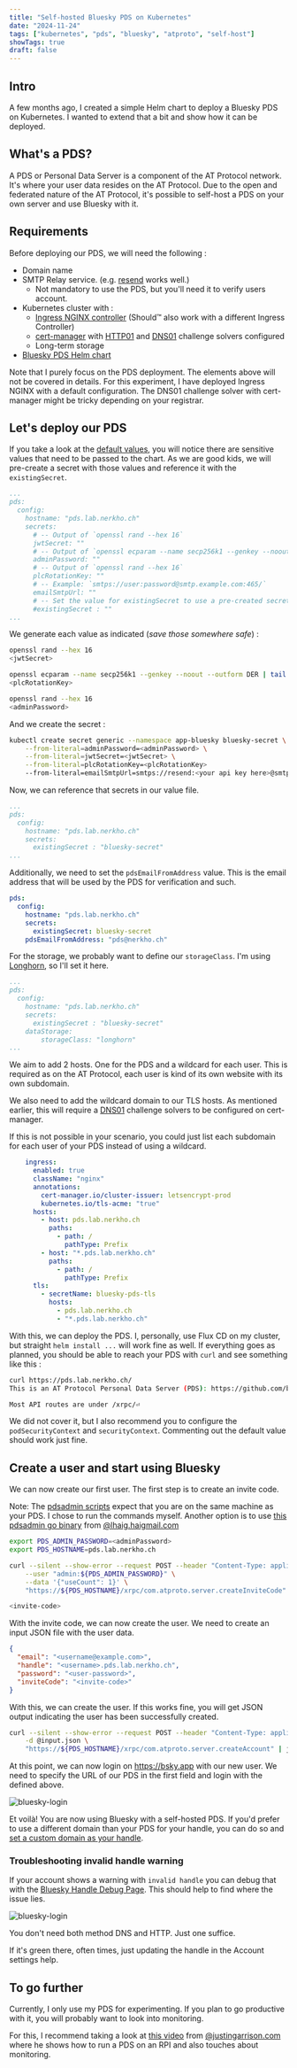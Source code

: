 ```yaml
---
title: "Self-hosted Bluesky PDS on Kubernetes"
date: "2024-11-24"
tags: ["kubernetes", "pds", "bluesky", "atproto", "self-host"]
showTags: true
draft: false
---
```


## Intro

A few months ago, I created a simple Helm chart to deploy a Bluesky PDS on Kubernetes. I wanted to extend that a bit and show how it can be deployed.

## What's a PDS?

A PDS or Personal Data Server is a component of the AT Protocol network. It's where your user data resides on the AT Protocol.
Due to the open and federated nature of the AT Protocol, it's possible to self-host a PDS on your own server and use Bluesky with it.

## Requirements

Before deploying our PDS, we will need the following :
  * Domain name
  * SMTP Relay service. (e.g. [resend](https://resend.com/) works well.)
    * Not mandatory to use the PDS, but you'll need it to verify users account.
  * Kubernetes cluster with :
    * [Ingress NGINX controller](https://github.com/kubernetes/ingress-nginx) (Should™️ also work with a different Ingress Controller)
    * [cert-manager](https://cert-manager.io/) with [HTTP01](https://cert-manager.io/docs/configuration/acme/http01/) and [DNS01](https://cert-manager.io/docs/configuration/acme/dns01/) challenge solvers configured
    * Long-term storage
  * [Bluesky PDS Helm chart](https://github.com/Nerkho/helm-charts/tree/main/charts/bluesky-pds)

Note that I purely focus on the PDS deployment. The elements above will not be covered in details. For this experiment, I have deployed Ingress NGINX with a default configuration.
The DNS01 challenge solver with cert-manager might be tricky depending on your registrar.

## Let's deploy our PDS

If you take a look at the [default values](https://github.com/Nerkho/helm-charts/blob/main/charts/bluesky-pds/values.yaml), you will notice there are sensitive values that need to be passed to the chart. As we are good kids, we will pre-create a secret with those values and reference it with the `existingSecret`.

```yaml
...
pds:
  config:
    hostname: "pds.lab.nerkho.ch"
    secrets:
      # -- Output of `openssl rand --hex 16`
      jwtSecret: ""
      # -- Output of `openssl ecparam --name secp256k1 --genkey --noout --outform DER | tail --bytes=+8 | head --bytes=32 | xxd --plain --cols 32`
      adminPassword: ""
      # -- Output of `openssl rand --hex 16`
      plcRotationKey: ""
      # -- Example: `smtps://user:password@smtp.example.com:465/`
      emailSmtpUrl: ""
      # -- Set the value for existingSecret to use a pre-created secret
      #existingSecret : ""
...
```

We generate each value as indicated (_save those somewhere safe_) :

```bash
openssl rand --hex 16
<jwtSecret>

openssl ecparam --name secp256k1 --genkey --noout --outform DER | tail --bytes=+8 | head --bytes=32 | xxd --plain --cols 32
<plcRotationKey>

openssl rand --hex 16
<adminPassword>
```

And we create the secret :

```bash
kubectl create secret generic --namespace app-bluesky bluesky-secret \
    --from-literal=adminPassword=<adminPassword> \
    --from-literal=jwtSecret=<jwtSecret> \
    --from-literal=plcRotationKey=<plcRotationKey>
    --from-literal=emailSmtpUrl=smtps://resend:<your api key here>@smtp.resend.com:465/
```

Now, we can reference that secrets in our value file.

```yaml
...
pds:
  config:
    hostname: "pds.lab.nerkho.ch"
    secrets:
      existingSecret : "bluesky-secret"
...
```

Additionally, we need to set the `pdsEmailFromAddress` value. This is the email address that will be used by the PDS for verification and such.

```yaml
pds:
  config:
    hostname: "pds.lab.nerkho.ch"
    secrets:
      existingSecret: bluesky-secret
    pdsEmailFromAddress: "pds@nerkho.ch"
```

For the storage, we probably want to define our `storageClass`. I'm using [Longhorn](https://longhorn.io/), so I'll set it here.

```yaml
...
pds:
  config:
    hostname: "pds.lab.nerkho.ch"
    secrets:
      existingSecret : "bluesky-secret"
    dataStorage:
        storageClass: "longhorn"
...
```

We aim to add 2 hosts. One for the PDS and a wildcard for each user. This is required as on the AT Protocol, each user is kind of its own website with its own subdomain.

We also need to add the wildcard domain to our TLS hosts. As mentioned earlier, this will require a [DNS01](https://cert-manager.io/docs/configuration/acme/dns01/) challenge solvers to be configured on cert-manager.

If this is not possible in your scenario, you could just list each subdomain for each user of your PDS instead of using a wildcard.

```yaml
    ingress:
      enabled: true
      className: "nginx"
      annotations:
        cert-manager.io/cluster-issuer: letsencrypt-prod
        kubernetes.io/tls-acme: "true"
      hosts:
        - host: pds.lab.nerkho.ch
          paths:
            - path: /
              pathType: Prefix
        - host: "*.pds.lab.nerkho.ch"
          paths:
            - path: /
              pathType: Prefix
      tls:
        - secretName: bluesky-pds-tls
          hosts:
            - pds.lab.nerkho.ch
            - "*.pds.lab.nerkho.ch"
```

With this, we can deploy the PDS. I, personally, use Flux CD on my cluster, but straight `helm install ...` will work fine as well. If everything goes as planned, you should be able to reach your PDS with `curl` and see something like this :

```bash
curl https://pds.lab.nerkho.ch/
This is an AT Protocol Personal Data Server (PDS): https://github.com/bluesky-social/atproto

Most API routes are under /xrpc/⏎
```

We did not cover it, but I also recommend you to configure the `podSecurityContext` and `securityContext`. Commenting out the default value should work just fine.

## Create a user and start using Bluesky

We can now create our first user. The first step is to create an invite code.

Note: The [pdsadmin scripts](https://github.com/bluesky-social/pds/tree/main/pdsadmin) expect that you are on the same machine as your PDS. I chose to run the commands myself. Another option is to use [this pdsadmin go binary](https://github.com/lhaig/pdsadmin) from [@lhaig.haigmail.com](https://bsky.app/profile/lhaig.haigmail.com)

```bash
export PDS_ADMIN_PASSWORD=<adminPassword>
export PDS_HOSTNAME=pds.lab.nerkho.ch

curl --silent --show-error --request POST --header "Content-Type: application/json" "$@" \
    --user "admin:${PDS_ADMIN_PASSWORD}" \
    --data '{"useCount": 1}' \
    "https://${PDS_HOSTNAME}/xrpc/com.atproto.server.createInviteCode" | jq --raw-output '.code'

<invite-code>
```

With the invite code, we can now create the user.
We need to create an input JSON file with the user data.

```json
{
  "email": "<username@example.com>",
  "handle": "<username>.pds.lab.nerkho.ch",
  "password": "<user-password>",
  "inviteCode": "<invite-code>"
}
```

With this, we can create the user. If this works fine, you will get JSON output indicating the user has been successfully created.

```bash
curl --silent --show-error --request POST --header "Content-Type: application/json" \
    -d @input.json \
    "https://${PDS_HOSTNAME}/xrpc/com.atproto.server.createAccount" | jq
```

At this point, we can now login on https://bsky.app with our new user. We need to specify the URL of our PDS in the first field and login with the defined above.

![bluesky-login](/img/bluesky-pds-login.png)

Et voilà! You are now using Bluesky with a self-hosted PDS. If you'd prefer to use a different domain than your PDS for your handle, you can do so and [set a custom domain as your handle](https://blueskyweb.zendesk.com/hc/en-us/articles/19001802873101-How-to-Set-your-Domain-as-your-Handle).

### Troubleshooting invalid handle warning

If your account shows a warning with `invalid handle` you can debug that with the [Bluesky Handle Debug Page](https://bsky-debug.app/handle).  This should help to find where the issue lies.

![bluesky-login](/img/bluesky-pds-handle-debug.png)

You don't need both method DNS and HTTP. Just one suffice.

If it's green there, often times, just updating the handle in the Account settings help.

## To go further

Currently, I only use my PDS for experimenting. If you plan to go productive with it, you will probably want to look into monitoring.

For this, I recommend taking a look at [this video](https://www.youtube.com/watch?v=7-VJvf39xVE) from [@justingarrison.com](https://bsky.app/profile/justingarrison.com) where he shows how to run a PDS on an RPI and also touches about monitoring.
